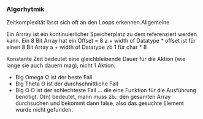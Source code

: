 ### Algorhytmik

Zeitkomplexität lässt sich oft an den Loops erkennen.Allgemeine

Ein Arrray ist ein kontinuierlicher Speicherplatz zu dem referenziert werden kann. Ein 8 Bit Array hat ein Offset = 8
a + width of Datatype * offset ist für einen 8 Bit Array a + width of Datatype zb 1 für char * 8 

Konstante Zeit bedeutet eine gleichbleibende Dauer für die Aktion (wie lange sie auch dauern mag), nicht 1 Aktion.  

+ Big Omega Ω  ist der beste Fall 
+ Big Theta Θ ist der durchschnittliche Fall
+ Big O O ist der schlechteste Fall
... die eine Funktion für die Ausführung benötigt. O(n) bedeutet, mann muss zb.: den gesamten Array durchsuchen und bekommt dann false, also das gesuchte Element wurde nicht gefunden. 


